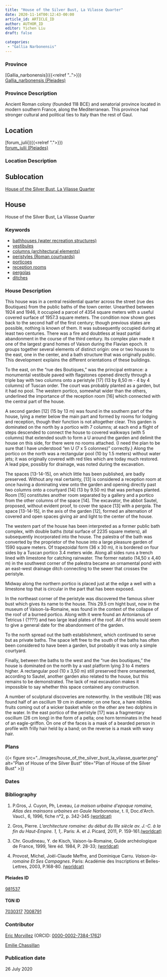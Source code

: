 ```yaml
---
title: "House of the Silver Bust, La Vilasse Quarter"
date: 2020-11-14T00:12:43-00:00
article_id: ARTICLE_ID
author: AUTHOR_ID
editor: Yichen Liu
draft: false

categories:
 - "Gallia Narbonensis"
---
```


### Province

[Gallia_narbonensis]({{<relref "..">}}) \
[Gallia_narbonensis (Pleiades)](https://pleiades.stoa.org/places/981537)

### Province Description

Ancient Roman colony (founded 118 BCE) and senatorial province located in modern southern France, along the Mediterranean. This province had stronger cultural and political ties to Italy than the rest of Gaul.

## Location

[forum_julii]({{<relref ".">}}) \
[forum_julii (Pleiades)](https://pleiades.stoa.org/places/307416064)

### Location Description

<!--### Location Description-->

<!-- LEAVE THIS BLANK FOR NOW -->

## Sublocation

[House of the Silver Bust, La Vilasse Quarter](#)

<!--### Sublocation Description-->

<!-- DESCRIPTION -->

## House

House of the Silver Bust, La Vilasse Quarter



### Keywords
- [bathhouses (water recreation structures)](http://vocab.getty.edu/page/aat/300007347)
- [vestibules](http://vocab.getty.edu/page/aat/300083076)
- [columns (architectural elements)](http://vocab.getty.edu/page/aat/300001571)
- [peristyles (Roman courtyards)](http://vocab.getty.edu/page/aat/300080971)
- [porticoes](http://vocab.getty.edu/page/aat/300004145)
- [reception rooms](http://vocab.getty.edu/page/aat/300077176)
- [pergolas](http://vocab.getty.edu/page/aat/300006783)
- [ditches](http://vocab.getty.edu/page/aat/300006178)




### House Description

This house was in a central residential quarter across the street (rue des Boutiques) from the public baths of the town center.   Unearthed between 1924 and 1946, it occupied a parcel of 4354 square meters with a useful covered surface of 1957.3 square meters.  The condition now shown goes back to the second half of the first century; though previous states are possible, nothing is known of them.  It was subsequently occupied during at least two centuries.  There was a fire and doubtless at least partial abandonment in the course of the third century.  Its complex plan made it one of the largest grand homes of Vaison during the Flavian epoch.  It groups together several elements of distinct origin: one or two houses to the east, one in the center, and a bath structure that was originally public.  This development explains the different orientations of these buildings.

To the east, on the “rue des Boutiques,” was the principal entrance: a monumental vestibule paved with flagstones opened directly through a triple bay with two columns onto a peristyle [17] (13 by 8,50 m -  4 by 4 columns) of Tuscan order.  The court was probably planted as a garden, but it had no pool.  The western portico, somewhat wider than the others, underlined the importance of the reception room [16] which connected with the central part of the house.  

A second garden [12] (15 by 13 m) was found in the southern part of the house, lying a meter below the main part and formed by rooms for lodging and reception, though their  function is not altogether clear.   This garden is dominated on the north by a portico with 7 columns; at each end a flight of steps descended to connect the house to covered walkways (with 5 columns)  that extended south to form a U around the garden and delimit the house on this side, for there were no rooms attached. {I need the plan to be sure that I have understood  “en U (7 x 5 colonnes)” correctly.} Along the portico on the north was a rectangular pool (10 by 1.5 meters) without water jets; it was originally covered with red tiles which are today much restored.  A lead pipe, possibly for drainage, was noted during the excavation.

The spaces [13-14-15], on which little has been published, are badly preserved.  Without any real certainty, [13] is considered a reception room at once having a dominating view onto the garden and opening directly past two columns onto a courtyard [14] (13 by 9.50 m) that was perhaps planted. Room [15] constitutes another room separated by a gallery and a portico from the other columns of the space [14].  The excavator, the abbot Sautel, proposed, without evident proof, to cover the space [13] with a pergola. The space [13-14-15], in the axis of the garden [12], formed an alternation of covered and open spaces giving air and light to the center of the house.  

The western part of the house has been interpreted as a former public bath complex, with double baths (total surface of 2235 square meters), all subsequently incorporated into the house.  The palestra of the bath was converted by the proprietor of the house into a large pleasure garden of 1590 square meters.  Of trapezoidal form (36 x 30 m), it is bordered on four sides by a Tuscan portico 3.4 meters wide.  Along all sides runs a trench lined with limestone for catching rainwater.  The former natatio (14,50 x  4,40 m) in the southwest corner of the palestra became an ornamental pond with an east-west drainage ditch connecting to the sewer that crosses the peristyle.

Midway along the northern portico is placed just at the edge a well with a limestone top that is circular in the part that has been exposed.  

In the northeast corner of the peristyle was discovered the famous silver bust which gives its name to the house.  This 29.5 cm hight bust, now in the museum of Vaison-la-Romaine, was found in the context of the collapse of the roof of a burned portico.  Along with it were found an  Antonianus of Tetricus I {????} and two large lead plates of the roof.  All of this would seem to give a general date for the abandonment of the garden.

To the north spread out the bath establishment, which continued to serve but as private baths.  The space left free to the south of the baths has often been considered to have been a garden, but probably it was only a simple courtyard.

Finally, between the baths to the west and the “rue des boutiques,” the house is dominated on the north by a vast platform lying 3 to 4 meters higher.  A rectangular pool (10 x 3,50 m) still preserved there ornamented, according to Sautel, another garden also related to the house, but this remains to be demonstrated.   The lack of real excavation makes it impossible to say whether this space contained any construction.

A number of sculptural discoveries are noteworthy.  In the vestibule [18] was found half of an oscillum 19 cm in diameter; on one face, a hare nibbles fruits coming out of a wicker basket while on the other are two dolphins in the water.   In the east portico of the peristyle [17] was a fragmentary oscillum (26 cm long) in the form of a pelta; one horn terminates in the head of an eagle-griffon. On one of the faces is a mask of a bearded person in profile with frilly hair held by a band; on the reverse is a mask with wavy hair.





### Plans


{{< figure src="../images/house_of_the_silver_bust_la_vilasse_quarter.png" alt="Plan of House of the Silver Bust" title="Plan of House of the Silver Bust" >}}



### Dates




### Bibliography

1. P.Gros, J. Cuyon, Ph, Leveau, *La maison urbaine d'epoque romaine, Atlas des mainsons urbaines en Gaule Narbonnaise*, t. II, Doc.d'Arch. Vaucl., 6, 1996, fiche n°2, p. 342-345 [(worldcat)](http://www.worldcat.org/oclc/919659882)

2. Gros, Pierre. *L’architecture romaine: du début du IIIe siècle av. J.-C. à la fin du Haut-Empire. 1, 1*,. Paris: A. et J. Picard, 2011, P. 159-161.[(worldcat)](http://www.worldcat.org/oclc/762763355)

3. Chr.  Goudineau,  Y.  de  Kisch,  Vaison-la-Romaine,  Guide  archéologique  de  France,  1999,  1ère  éd. 1984,  P. 28-33; [(worldcat)](http://www.worldcat.org/oclc/807347615)

4. Provost, Michel, Joe͏̈l-Claude Meffre, and Dominique Carru. *Vaison-la-romaine Et Ses Campagnes*. Paris: Académie des Inscriptions et Belles-Lettres, 2003, P.168-80. [(worldcat)](http://www.worldcat.org/oclc/905795401)


#### Pleiades ID

[981537](https://pleiades.stoa.org/places/981537)

#### TGN ID

[7030317](http://vocab.getty.edu/page/tgn/7030317)
[7008791](http://vocab.getty.edu/page/tgn/7008791)

### Contributor

[Eric Morvillez](link) (ORCID: [0000-0002-7384-1762](https://orcid.org/0000-0002-7384-1762))

[Emilie Chassillan](link)
### Publication date

26 July 2020

<!--### Related articles-->

<!-- Links to other related articles. Leave blank for now -->
